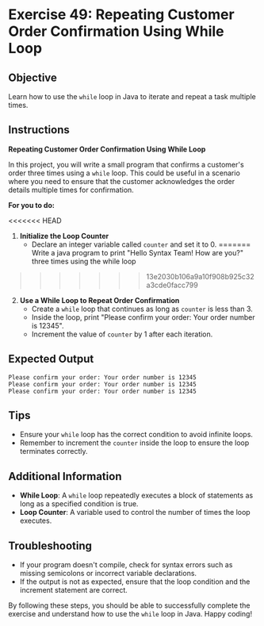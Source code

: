 # Exercise 49: Repeating Customer Order Confirmation Using While Loop

## Objective
Learn how to use the `while` loop in Java to iterate and repeat a task multiple times.

## Instructions

**Repeating Customer Order Confirmation Using While Loop**

In this project, you will write a small program that confirms a customer's order three times using a `while` loop. This could be useful in a scenario where you need to ensure that the customer acknowledges the order details multiple times for confirmation.

**For you to do:**

<<<<<<< HEAD
1. **Initialize the Loop Counter**
   - Declare an integer variable called `counter` and set it to 0.
=======
Write a java program to print  "Hello Syntax Team! How are you?" 
three times using the while loop
>>>>>>> 13e2030b106a9a10f908b925c32a3cde0facc799

2. **Use a While Loop to Repeat Order Confirmation**
   - Create a `while` loop that continues as long as `counter` is less than 3.
   - Inside the loop, print "Please confirm your order: Your order number is 12345".
   - Increment the value of `counter` by 1 after each iteration.

## Expected Output
```
Please confirm your order: Your order number is 12345
Please confirm your order: Your order number is 12345
Please confirm your order: Your order number is 12345
```

## Tips
- Ensure your `while` loop has the correct condition to avoid infinite loops.
- Remember to increment the `counter` inside the loop to ensure the loop terminates correctly.

## Additional Information
- **While Loop**: A `while` loop repeatedly executes a block of statements as long as a specified condition is true.
- **Loop Counter**: A variable used to control the number of times the loop executes.

## Troubleshooting
- If your program doesn't compile, check for syntax errors such as missing semicolons or incorrect variable declarations.
- If the output is not as expected, ensure that the loop condition and the increment statement are correct.

By following these steps, you should be able to successfully complete the exercise and understand how to use the `while` loop in Java. Happy coding!

